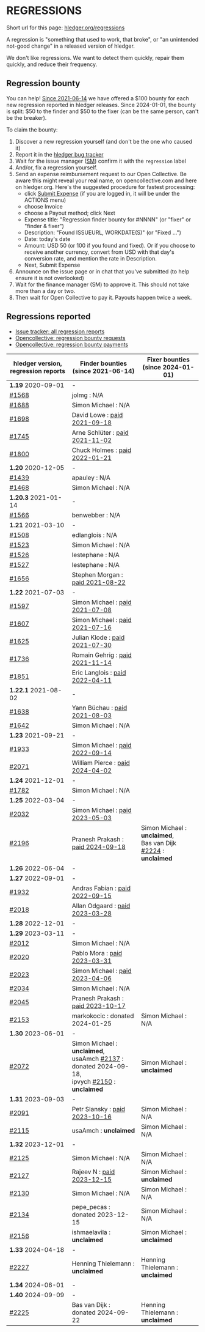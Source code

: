 # REGRESSIONS

<div class=pagetoc>

<!-- toc -->
</div>

Short url for this page: [hledger.org/regressions](https://hledger.org/regressions)

A regression is "something that used to work, that broke", or "an unintended not-good change"
in a released version of hledger.

We don't like regressions. We want to detect them quickly, repair them quickly, and reduce their frequency.

## Regression bounty

You can help!
[Since 2021-06-14](https://github.com/simonmichael/hledger/issues/1570) we have offered a $100 bounty for each new regression reported in hledger releases.
Since 2024-01-01, the bounty is split: $50 to the finder and $50 to the fixer (can be the same person, can't be the breaker).

To claim the bounty:

1. Discover a new regression yourself (and don't be the one who caused it)
2. Report it in the [hledger bug tracker](http://bugs.hledger.org)
3. Wait for the issue manager ([SM](https://joyful.com)) confirm it with the `regression` label
4. And/or, fix a regression yourself.
5. Send an expense reimbursement request to our Open Collective. 
   Be aware this might reveal your real name, on opencollective.com and here on hledger.org.
   Here's the suggested procedure for fastest processing:
   - click [Submit Expense](https://opencollective.com/hledger/expenses/new)  (if you are logged in, it will be under the ACTIONS menu) 
   - choose Invoice
   - choose a Payout method; click Next
   - Expense title: "Regression finder bounty for #NNNN" (or "fixer" or "finder & fixer")
   - Description: "Found ISSUEURL, WORKDATE(S)" (or "Fixed ...")
   - Date: today's date
   - Amount: USD 50 (or 100 if you found and fixed).
     Or if you choose to receive another currency, convert from USD with that day's conversion rate, and mention the rate in Description.
   - Next, Submit Expense
5. Announce on the issue page or in chat that you've submitted (to help ensure it is not overlooked)
6. Wait for the finance manager (SM) to approve it. This should not take more than a day or two.
7. Then wait for Open Collective to pay it. Payouts happen twice a week.

## Regressions reported

- [Issue tracker: all regression reports](https://bugs.hledger.org/regressions)
- [Opencollective: regression bounty requests](https://opencollective.com/hledger/expenses?amount=50-100)
- [Opencollective: regression bounty payments](https://opencollective.com/hledger/transactions?kind=EXPENSE&amount=50-100)

| hledger&nbsp;version, <br>regression&nbsp;reports | Finder&nbsp;bounties <br>(since 2021-06-14)                                                                   | Fixer&nbsp;bounties <br>(since 2024-01-01) <!-- some missing -->        |
|---------------------------------------------------|---------------------------------------------------------------------------------------------------------------|-------------------------------------------------------------------------|
| **1.19** 2020-09-01                               | -                                                                                                             |                                                                         |
| [#1568]                                           | jolmg           : N/A                                                                                         |                                                                         |
| [#1688]                                           | Simon Michael   : N/A                                                                                         |                                                                         |
| [#1698]                                           | David Lowe      : [paid 2021-09-18](https://opencollective.com/hledger/expenses/50380)                        |                                                                         |
| [#1745]                                           | Arne Schlüter   : [paid 2021-11-02](https://opencollective.com/hledger/expenses/54446)                        |                                                                         |
| [#1800]                                           | Chuck Holmes    : [paid 2022-01-21](https://opencollective.com/hledger/expenses/61802)                        |                                                                         |
| **1.20** 2020-12-05                               | -                                                                                                             |                                                                         |
| [#1439]                                           | apauley         : N/A                                                                                         |                                                                         |
| [#1468]                                           | Simon Michael   : N/A                                                                                         |                                                                         |
| **1.20.3** 2021-01-14                             | -                                                                                                             |                                                                         |
| [#1566]                                           | benwebber       : N/A                                                                                         |                                                                         |
| **1.21** 2021-03-10                               | -                                                                                                             |                                                                         |
| [#1508]                                           | edlanglois      : N/A                                                                                         |                                                                         |
| [#1523]                                           | Simon Michael   : N/A                                                                                         |                                                                         |
| [#1526]                                           | lestephane      : N/A                                                                                         |                                                                         |
| [#1527]                                           | lestephane      : N/A                                                                                         |                                                                         |
| [#1656]                                           | Stephen Morgan  : [paid 2021-08-22](https://opencollective.com/hledger/expenses/48246)                        |                                                                         |
| **1.22** 2021-07-03                               | -                                                                                                             |                                                                         |
| [#1597]                                           | Simon Michael   : [paid 2021-07-08](https://opencollective.com/hledger/expenses/44939)                        |                                                                         |
| [#1607]                                           | Simon Michael   : [paid 2021-07-16](https://opencollective.com/hledger/expenses/45547)                        |                                                                         |
| [#1625]                                           | Julian Klode    : [paid 2021-07-30](https://opencollective.com/hledger/expenses/46431)                        |                                                                         |
| [#1736]                                           | Romain Gehrig   : [paid 2021-11-14](https://opencollective.com/hledger/expenses/55510)                        |                                                                         |
| [#1851]                                           | Eric Langlois   : [paid 2022-04-11](https://opencollective.com/hledger/expenses/72187)                        |                                                                         |
| **1.22.1** 2021-08-02                             | -                                                                                                             |                                                                         |
| [#1638]                                           | Yann Büchau     : [paid 2021-08-03](https://opencollective.com/hledger/expenses/46918)                        |                                                                         |
| [#1642]                                           | Simon Michael   : N/A                                                                                         |                                                                         |
| **1.23** 2021-09-21                               | -                                                                                                             |                                                                         |
| [#1933]                                           | Simon Michael   : [paid 2022-09-14](https://opencollective.com/hledger/expenses/95068)                        |                                                                         |
| [#2071]                                           | William Pierce  : [paid 2024-04-02](https://opencollective.com/hledger/expenses/195768)                       |                                                                         |
| **1.24** 2021-12-01                               | -                                                                                                             |                                                                         |
| [#1782]                                           | Simon Michael   : N/A                                                                                         |                                                                         |
| **1.25** 2022-03-04                               | -                                                                                                             |                                                                         |
| [#2032]                                           | Simon Michael   : [paid 2023-05-03](https://opencollective.com/hledger/expenses/137410)                       |                                                                         |
| [#2196]                                           | Pranesh Prakash : [paid 2024-09-18](https://opencollective.com/hledger/expenses/220683)                       | Simon Michael : **unclaimed**, <br>Bas van Dijk [#2224] : **unclaimed** |
| **1.26** 2022-06-04                               | -                                                                                                             |                                                                         |
| **1.27** 2022-09-01                               | -                                                                                                             |                                                                         |
| [#1932]                                           | Andras Fabian   : [paid 2022-09-15](https://opencollective.com/hledger/expenses/95112)                        |                                                                         |
| [#2018]                                           | Allan Odgaard   : [paid 2023-03-28](https://opencollective.com/hledger/expenses/130591)                       |                                                                         |
| **1.28** 2022-12-01                               | -                                                                                                             |                                                                         |
| **1.29** 2023-03-11                               | -                                                                                                             |                                                                         |
| [#2012]                                           | Simon Michael   : N/A                                                                                         |                                                                         |
| [#2020]                                           | Pablo Mora      : [paid 2023-03-31](https://opencollective.com/hledger/expenses/131350)                       |                                                                         |
| [#2023]                                           | Simon Michael   : [paid 2023-04-06](https://opencollective.com/hledger/expenses/132635)                       |                                                                         |
| [#2034]                                           | Simon Michael   : N/A                                                                                         |                                                                         |
| [#2045]                                           | Pranesh Prakash : [paid 2023-10-17](https://opencollective.com/hledger/expenses/150171)                       |                                                                         |
| [#2153]                                           | markokocic      : donated 2024-01-25                                                                          | Simon Michael : N/A                                                     |
| **1.30** 2023-06-01                               | -                                                                                                             |                                                                         |
| [#2072]                                           | Simon Michael   : **unclaimed**, <br>usaAmch [#2137] : donated 2024-09-18, <br>ipvych [#2150] : **unclaimed** | Simon Michael : **unclaimed**                                           |
| **1.31** 2023-09-03                               | -                                                                                                             |                                                                         |
| [#2091]                                           | Petr Slansky    : [paid 2023-10-16](https://opencollective.com/hledger/expenses/166632)                       | Simon Michael : N/A                                                     |
| [#2115]                                           | usaAmch         : **unclaimed**                                                                               | Simon Michael : N/A                                                     |
| **1.32** 2023-12-01                               | -                                                                                                             |                                                                         |
| [#2125]                                           | Simon Michael   : N/A                                                                                         | Simon Michael : N/A                                                     |
| [#2127]                                           | Rajeev N        : [paid 2023-12-15](https://opencollective.com/hledger/expenses/177761)                       | Simon Michael : **unclaimed**                                           |
| [#2130]                                           | Simon Michael   : N/A                                                                                         | Simon Michael : N/A                                                     |
| [#2134]                                           | pepe_pecas      : donated 2023-12-15                                                                          | Simon Michael : N/A                                                     |
| [#2156]                                           | ishmaelavila    : **unclaimed**                                                                               | Simon Michael : **unclaimed**                                           |
| **1.33** 2024-04-18                               | -                                                                                                             |                                                                         |
| [#2227]                                           | Henning Thielemann : **unclaimed**                                                                            | Henning Thielemann : **unclaimed**                                      |
| **1.34** 2024-06-01                               | -                                                                                                             |                                                                         |
| **1.40** 2024-09-09                               | -                                                                                                             |                                                                         |
| [#2225]                                           | Bas van Dijk    : donated 2024-09-22                                                                          | Henning Thielemann : **unclaimed**                                      |



[#1439]: https://github.com/simonmichael/hledger/issues/1439
[#1468]: https://github.com/simonmichael/hledger/issues/1468
[#1508]: https://github.com/simonmichael/hledger/issues/1508
[#1523]: https://github.com/simonmichael/hledger/issues/1523
[#1526]: https://github.com/simonmichael/hledger/issues/1526
[#1527]: https://github.com/simonmichael/hledger/issues/1527
[#1566]: https://github.com/simonmichael/hledger/issues/1566
[#1568]: https://github.com/simonmichael/hledger/issues/1568
[#1597]: https://github.com/simonmichael/hledger/issues/1597
[#1607]: https://github.com/simonmichael/hledger/issues/1607
[#1625]: https://github.com/simonmichael/hledger/issues/1625
[#1638]: https://github.com/simonmichael/hledger/issues/1638
[#1642]: https://github.com/simonmichael/hledger/issues/1642
[#1656]: https://github.com/simonmichael/hledger/issues/1656
[#1688]: https://github.com/simonmichael/hledger/issues/1688
[#1698]: https://github.com/simonmichael/hledger/issues/1698
[#1736]: https://github.com/simonmichael/hledger/issues/1736
[#1745]: https://github.com/simonmichael/hledger/issues/1745
[#1782]: https://github.com/simonmichael/hledger/issues/1782
[#1800]: https://github.com/simonmichael/hledger/issues/1800
[#1851]: https://github.com/simonmichael/hledger/issues/1851
[#1932]: https://github.com/simonmichael/hledger/issues/1932
[#1933]: https://github.com/simonmichael/hledger/issues/1933
[#2012]: https://github.com/simonmichael/hledger/issues/2012
[#2018]: https://github.com/simonmichael/hledger/issues/2018
[#2020]: https://github.com/simonmichael/hledger/issues/2020
[#2023]: https://github.com/simonmichael/hledger/issues/2023
[#2032]: https://github.com/simonmichael/hledger/issues/2032
[#2034]: https://github.com/simonmichael/hledger/issues/2034
[#2045]: https://github.com/simonmichael/hledger/issues/2045
[#2071]: https://github.com/simonmichael/hledger/issues/2071
[#2072]: https://github.com/simonmichael/hledger/issues/2072
[#2091]: https://github.com/simonmichael/hledger/issues/2091
[#2115]: https://github.com/simonmichael/hledger/issues/2115
[#2125]: https://github.com/simonmichael/hledger/issues/2125
[#2127]: https://github.com/simonmichael/hledger/issues/2127
[#2130]: https://github.com/simonmichael/hledger/issues/2130
[#2134]: https://github.com/simonmichael/hledger/issues/2134
[#2137]: https://github.com/simonmichael/hledger/issues/2137
[#2150]: https://github.com/simonmichael/hledger/issues/2150
[#2153]: https://github.com/simonmichael/hledger/issues/2153
[#2156]: https://github.com/simonmichael/hledger/issues/2156
[#2196]: https://github.com/simonmichael/hledger/issues/2196
[#2224]: https://github.com/simonmichael/hledger/issues/2224
[#2225]: https://github.com/simonmichael/hledger/issues/2225
[#2227]: https://github.com/simonmichael/hledger/issues/2227
